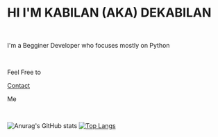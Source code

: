 <h1 style="text-align=: center;">HI I'M KABILAN (AKA) DEKABILAN</h1><br>
<p>I'm a Begginer Developer who focuses mostly on Python</p><br>
<p>Feel Free to </p><a href="dekabilan.github.io">Contact</a>

<p> Me </p>
<p></p><br>


![Anurag's GitHub stats](https://github-readme-stats.vercel.app/api?username=DeKabilan&show_icons=true)
[![Top Langs](https://github-readme-stats.vercel.app/api/top-langs/?username=DeKabilan&layout=compact)](https://github.com/DeKabilan/github-readme-stats)

